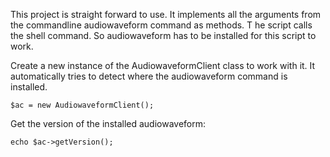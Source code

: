 This project is straight forward to use.
It implements all the arguments from the commandline audiowaveform command as methods.
T he script calls the shell command. So audiowaveform has to be installed for this script to work.

Create a new instance of the AudiowaveformClient class to work with it. It automatically tries to detect where the audiowaveform command is installed.

`$ac = new AudiowaveformClient();`

Get the version of the installed audiowaveform:

`echo $ac->getVersion();` 
